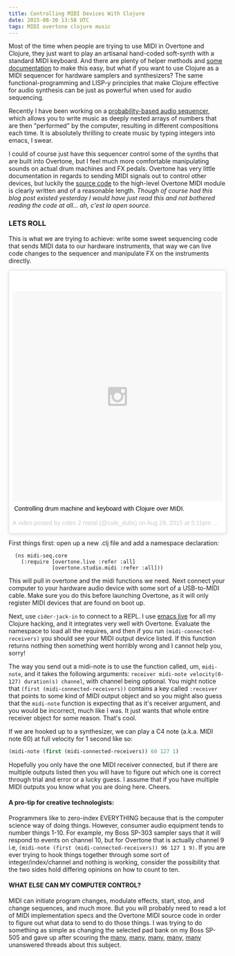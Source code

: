 ```yaml
---
title: Controlling MIDI Devices With Clojure
date: 2015-08-30 13:58 UTC
tags: MIDI overtone clojure music
---
```


Most of the time when people are trying to use MIDI in Overtone and Clojure, they just want to play an artisanal hand-coded soft-synth with a standard MIDI keyboard. And there are plenty of helper methods and [some documentation](https://github.com/overtone/overtone/wiki/midi) to make this easy, but what if you want to use Clojure as a MIDI sequencer for hardware samplers and synthesizers? The same functional-programming and LISP-y principles that make Clojure effective for audio synthesis can be just as powerful when used for audio sequencing. 

Recently I have been working on a [probability-based audio sequencer](https://github.com/coleww/overtone-live-coding/blob/master/src/my_symphony/sequencer.clj), which allows you to write music as deeply nested arrays of numbers that are then "performed" by the computer, resulting in different compositions each time. It is absolutely thrilling to create music by typing integers into emacs, I swear.

I could of course just have this sequencer control some of the synths that are built into Overtone, but I feel much more comfortable manipulating sounds on actual drum machines and FX pedals. Overtone has very little documentation in regards to sending MIDI signals out to control other devices, but luckily the [source code](https://github.com/overtone/overtone/blob/master/src/overtone/studio/midi.clj) to the high-level Overtone MIDI module is clearly written and of a reasonable length. <em>Though of course had this blog post existed yesterday I would have just read this and not bothered reading the code at all... ah, c'est la open source.</em>

### LETS ROLL

This is what we are trying to achieve: write some sweet sequencing code that sends MIDI data to our hardware instruments, that way we can live code changes to the sequencer and manipulate FX on the instruments directly.

<blockquote class="instagram-media" data-instgrm-captioned data-instgrm-version="4" style=" background:#FFF; border:0; border-radius:3px; box-shadow:0 0 1px 0 rgba(0,0,0,0.5),0 1px 10px 0 rgba(0,0,0,0.15); margin: 1px; max-width:658px; padding:0; width:99.375%; width:-webkit-calc(100% - 2px); width:calc(100% - 2px);"><div style="padding:8px;"> <div style=" background:#F8F8F8; line-height:0; margin-top:40px; padding:50.0% 0; text-align:center; width:100%;"> <div style=" background:url(data:image/png;base64,iVBORw0KGgoAAAANSUhEUgAAACwAAAAsCAMAAAApWqozAAAAGFBMVEUiIiI9PT0eHh4gIB4hIBkcHBwcHBwcHBydr+JQAAAACHRSTlMABA4YHyQsM5jtaMwAAADfSURBVDjL7ZVBEgMhCAQBAf//42xcNbpAqakcM0ftUmFAAIBE81IqBJdS3lS6zs3bIpB9WED3YYXFPmHRfT8sgyrCP1x8uEUxLMzNWElFOYCV6mHWWwMzdPEKHlhLw7NWJqkHc4uIZphavDzA2JPzUDsBZziNae2S6owH8xPmX8G7zzgKEOPUoYHvGz1TBCxMkd3kwNVbU0gKHkx+iZILf77IofhrY1nYFnB/lQPb79drWOyJVa/DAvg9B/rLB4cC+Nqgdz/TvBbBnr6GBReqn/nRmDgaQEej7WhonozjF+Y2I/fZou/qAAAAAElFTkSuQmCC); display:block; height:44px; margin:0 auto -44px; position:relative; top:-22px; width:44px;"></div></div> <p style=" margin:8px 0 0 0; padding:0 4px;"> <a href="https://instagram.com/p/6_KhLZSaV_/" style=" color:#000; font-family:Arial,sans-serif; font-size:14px; font-style:normal; font-weight:normal; line-height:17px; text-decoration:none; word-wrap:break-word;" target="_top">Controlling drum machine and keyboard with Clojure over MIDI.</a></p> <p style=" color:#c9c8cd; font-family:Arial,sans-serif; font-size:14px; line-height:17px; margin-bottom:0; margin-top:8px; overflow:hidden; padding:8px 0 7px; text-align:center; text-overflow:ellipsis; white-space:nowrap;">A video posted by coles 2 metal (@cole_dubs) on <time style=" font-family:Arial,sans-serif; font-size:14px; line-height:17px;" datetime="2015-08-30T00:11:57+00:00">Aug 29, 2015 at 5:11pm PDT</time></p></div></blockquote>
<script async defer src="//platform.instagram.com/en_US/embeds.js"></script>



First things first: open up a new .clj file and add a namespace declaration:

```
  (ns midi-seq.core
    (:require [overtone.live :refer :all]
              [overtone.studio.midi :refer :all]))
```

This will pull in overtone and the midi functions we need. Next connect your computer to your hardware audio device with some sort of a USB-to-MIDI cable. Make sure you do this before launching Overtone, as it will only register MIDI devices that are found on boot up.

Next, use `cider-jack-in` to connect to a REPL. I use [emacs live](https://github.com/overtone/emacs-live) for all my Clojure hacking, and it integrates very well with Overtone. Evaluate the namespace to load all the requires, and then if you run `(midi-connected-receivers)` you should see your MIDI output device listed. If this function returns nothing then something went horribly wrong and I cannot help you, sorry! 

The way you send out a midi-note is to use the function called, um, `midi-note`, and it takes the following arguments: `receiver midi-note velocity(0-127) duration(s) channel`, with channel being optional. You might notice that `(first (midi-connected-receivers))` contains a key called `:receiver` that points to some kind of MIDI output object and so you might also guess that the `midi-note` function is expecting that as it's receiver argument, and you would be incorrect, much like I was. It just wants that whole entire receiver object for some reason. That's cool. 

If we are hooked up to a synthesizer, we can play a C4 note (a.k.a. MIDI note 60) at full velocity for 1 second like so:

```clojure
(midi-note (first (midi-connected-receivers)) 60 127 1)
```

Hopefully you only have the one MIDI receiver connected, but if there are multiple outputs listed then you will have to figure out which one is correct through trial and error or a lucky guess. I assume that if you have multiple MIDI outputs you know what you are doing here. Cheers. 

#### A pro-tip for creative technologists: 

Programmers like to zero-index EVERYTHING because that is the computer science way of doing things. However, consumer audio equipment tends to number things 1-10. For example, my Boss SP-303 sampler says that it will respond to events on channel 10, but for Overtone that is actually channel 9 i.e, `(midi-note (first (midi-connected-receivers)) 96 127 1 9)`. If you are ever trying to hook things together through some sort of integer/index/channel and nothing is working, consider the possibility that the two sides hold differing opinions on how to count to ten. 

#### WHAT ELSE CAN MY COMPUTER CONTROL?

MIDI can initiate program changes, modulate effects, start, stop, and change sequences, and much more. But you will probably need to read a lot of MIDI implementation specs and the Overtone MIDI source code in order to figure out what data to send to do those things. I was trying to do something as simple as changing the selected pad bank on my Boss SP-505 and gave up after scouring the [many](http://sp-forums.com/viewtopic.php?f=7&t=10941&start=0), [many](http://forums.rolandclan.com/viewtopic.php?f=16&t=34352), [many](http://www.vsplanet.com/ubbthreads/ubbthreads.php?ubb=showflat&Number=210137), [many](https://www.gearslutz.com/board/electronic-music-instruments-electronic-music-production/783954-boss-sp-505-question.html), [many](http://www.vdrums.com/forum/advanced/technical/11801-triggering-samples-with-a-boss-sp-505-sampler) unanswered threads about this subject.


